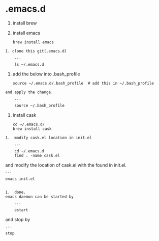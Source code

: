 .emacs.d
========

1. install brew
1. install emacs
    
    ```
    brew install emacs
```
1. clone this git(.emacs.d)

    ```
    ls ~/.emacs.d
```
1.  add the below into .bash_profile
    
    ```
    source ~/.emacs.d/.bash_profile  # add this in ~/.bash_profile
```
and apply the change.

    ```
    source ~/.bash_profile
```
1.  install cask

    ```
    cd ~/.emacs.d/
    brew install cask
```
1.  modify cask.el location in init.el

    ```
    cd ~/.emacs.d
    find . -name cask.el
```
and modify the location of cask.el with the found in init.el.

    ```
    emacs init.el
```

1.  done.
emacs daemon can be started by

    ```
    estart
```
and stop by

    ```
    stop
```

